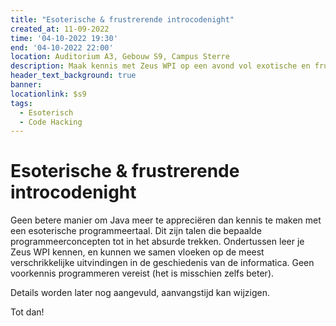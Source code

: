 ```yaml
---
title: "Esoterische & frustrerende introcodenight"
created_at: 11-09-2022
time: '04-10-2022 19:30'
end: '04-10-2022 22:00'
location: Auditorium A3, Gebouw S9, Campus Sterre
description: Maak kennis met Zeus WPI op een avond vol exotische en frustrerende programmeertalen
header_text_background: true
banner:
locationlink: $s9
tags:
  - Esoterisch
  - Code Hacking
---
```


# Esoterische & frustrerende introcodenight

Geen betere manier om Java meer te appreciëren dan kennis te maken met een esoterische programmeertaal. Dit zijn talen die bepaalde programmeerconcepten tot in het absurde trekken. Ondertussen leer je Zeus WPI kennen, en kunnen we samen vloeken op de meest verschrikkelijke uitvindingen in de geschiedenis van de informatica. Geen voorkennis programmeren vereist (het is misschien zelfs beter).

Details worden later nog aangevuld, aanvangstijd kan wijzigen.

Tot dan!
